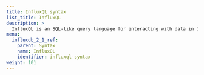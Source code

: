 ```yaml
---
title: InfluxQL syntax
list_title: InfluxQL
description: >
  InfluxQL is an SQL-like query language for interacting with data in InfluxDB.
menu:
  influxdb_2_1_ref:
    parent: Syntax
    name: InfluxQL
    identifier: influxql-syntax
weight: 101
---
```

